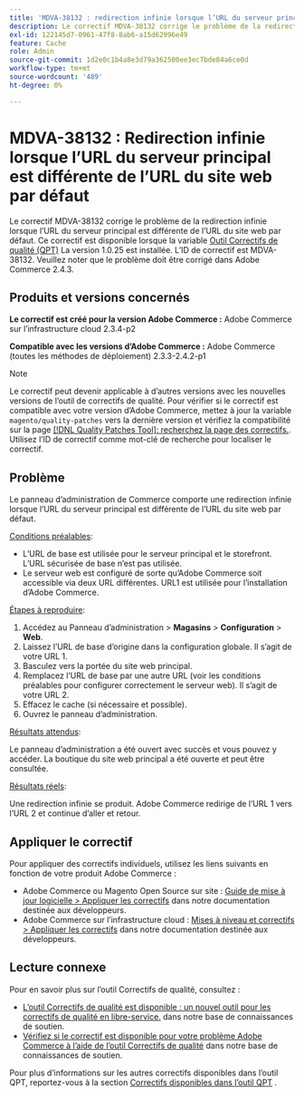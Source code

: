 ```yaml
---
title: 'MDVA-38132 : redirection infinie lorsque l’URL du serveur principal est différente de l’URL du site web par défaut'
description: Le correctif MDVA-38132 corrige le problème de la redirection infinie lorsque l’URL du serveur principal est différente de l’URL du site web par défaut. Ce correctif est disponible lorsque l’[outil de correctifs de qualité (QPT)](https://devdocs.magento.com/guides/v2.4/comp-mgr/patching.html#mqp) 1.0.25 est installé. L’ID de correctif est MDVA-38132. Veuillez noter que le problème doit être corrigé dans Adobe Commerce 2.4.3.
exl-id: 122145d7-0961-47f8-8ab6-a15d62996e49
feature: Cache
role: Admin
source-git-commit: 1d2e0c1b4a8e3d79a362500ee3ec7bde84a6ce0d
workflow-type: tm+mt
source-wordcount: '489'
ht-degree: 0%

---
```


# MDVA-38132 : Redirection infinie lorsque l’URL du serveur principal est différente de l’URL du site web par défaut

Le correctif MDVA-38132 corrige le problème de la redirection infinie lorsque l’URL du serveur principal est différente de l’URL du site web par défaut. Ce correctif est disponible lorsque la variable [Outil Correctifs de qualité (QPT)](https://devdocs.magento.com/guides/v2.4/comp-mgr/patching.html#mqp) La version 1.0.25 est installée. L’ID de correctif est MDVA-38132. Veuillez noter que le problème doit être corrigé dans Adobe Commerce 2.4.3.

## Produits et versions concernés

**Le correctif est créé pour la version Adobe Commerce :**
Adobe Commerce sur l’infrastructure cloud 2.3.4-p2

**Compatible avec les versions d’Adobe Commerce :**
Adobe Commerce (toutes les méthodes de déploiement) 2.3.3-2.4.2-p1
>[!NOTE]
>
>Le correctif peut devenir applicable à d’autres versions avec les nouvelles versions de l’outil de correctifs de qualité. Pour vérifier si le correctif est compatible avec votre version d’Adobe Commerce, mettez à jour la variable `magento/quality-patches` vers la dernière version et vérifiez la compatibilité sur la page [[!DNL Quality Patches Tool]: recherchez la page des correctifs.](https://devdocs.magento.com/quality-patches/tool.html#patch-grid). Utilisez l’ID de correctif comme mot-clé de recherche pour localiser le correctif.

## Problème

Le panneau d’administration de Commerce comporte une redirection infinie lorsque l’URL du serveur principal est différente de l’URL du site web par défaut.

<u>Conditions préalables</u>:

* L’URL de base est utilisée pour le serveur principal et le storefront. L’URL sécurisée de base n’est pas utilisée.
* Le serveur web est configuré de sorte qu’Adobe Commerce soit accessible via deux URL différentes. URL1 est utilisée pour l’installation d’Adobe Commerce.

<u>Étapes à reproduire</u>:

1. Accédez au Panneau d’administration > **Magasins** > **Configuration** > **Web**.
1. Laissez l’URL de base d’origine dans la configuration globale. Il s’agit de votre URL 1.
1. Basculez vers la portée du site web principal.
1. Remplacez l’URL de base par une autre URL (voir les conditions préalables pour configurer correctement le serveur web). Il s’agit de votre URL 2.
1. Effacez le cache (si nécessaire et possible).
1. Ouvrez le panneau d’administration.

<u>Résultats attendus</u>:

Le panneau d’administration a été ouvert avec succès et vous pouvez y accéder. La boutique du site web principal a été ouverte et peut être consultée.

<u>Résultats réels</u>:

Une redirection infinie se produit. Adobe Commerce redirige de l’URL 1 vers l’URL 2 et continue d’aller et retour.

## Appliquer le correctif

Pour appliquer des correctifs individuels, utilisez les liens suivants en fonction de votre produit Adobe Commerce :

* Adobe Commerce ou Magento Open Source sur site : [Guide de mise à jour logicielle > Appliquer les correctifs](https://devdocs.magento.com/guides/v2.4/comp-mgr/patching/mqp.html) dans notre documentation destinée aux développeurs.
* Adobe Commerce sur l’infrastructure cloud : [Mises à niveau et correctifs > Appliquer les correctifs](https://devdocs.magento.com/cloud/project/project-patch.html) dans notre documentation destinée aux développeurs.

## Lecture connexe

Pour en savoir plus sur l’outil Correctifs de qualité, consultez :

* [L’outil Correctifs de qualité est disponible : un nouvel outil pour les correctifs de qualité en libre-service.](/help/announcements/adobe-commerce-announcements/magento-quality-patches-released-new-tool-to-self-serve-quality-patches.md) dans notre base de connaissances de soutien.
* [Vérifiez si le correctif est disponible pour votre problème Adobe Commerce à l’aide de l’outil Correctifs de qualité](/help/support-tools/patches-available-in-qpt-tool/check-patch-for-magento-issue-with-magento-quality-patches.md) dans notre base de connaissances de soutien.

Pour plus d’informations sur les autres correctifs disponibles dans l’outil QPT, reportez-vous à la section [Correctifs disponibles dans l’outil QPT](https://support.magento.com/hc/en-us/sections/360010506631-Patches-available-in-QPT-tool-) .
